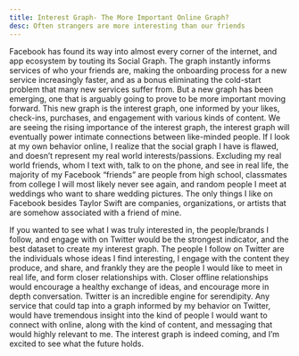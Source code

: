 ```yaml
---
title: Interest Graph- The More Important Online Graph?
desc: Often strangers are more interesting than our friends
---
```


Facebook has found its way into almost every corner of the internet, and app ecosystem by touting its Social Graph. The graph instantly informs services of who your friends are, making the onboarding process for a new service increasingly faster, and as a bonus eliminating the cold-start problem that many new services suffer from. But a new graph has been emerging, one that is arguably going to prove to be more important moving forward. This new graph is the interest graph, one informed by your likes, check-ins, purchases, and engagement with various kinds of content. We are seeing the rising importance of the interest graph, the interest graph will eventually power intimate connections between like-minded people. If I look at my own behavior online, I realize that the social graph I have is flawed, and doesn’t represent my real world interests/passions.  Excluding my real world friends, whom I text with, talk to on the phone, and see in real life, the majority of my Facebook “friends” are people from high school, classmates from college I will most likely never see again, and random people I meet at weddings who want to share wedding pictures. The only things I like on Facebook besides Taylor Swift are companies, organizations, or artists that are somehow associated with a friend of mine.

If you wanted to see what I was truly interested in, the people/brands I follow, and engage with on Twitter would be the strongest indicator, and the best dataset to create my interest graph. The people I follow on Twitter are the individuals whose ideas I find interesting, I engage with the content they produce, and share, and frankly they are the people I would like to meet in real life, and form closer relationships with. Closer offline relationships would encourage a healthy exchange of ideas, and encourage more in depth conversation. Twitter is an incredible engine for serendipity. Any service that could tap into a graph informed by my behavior on Twitter, would have tremendous insight into the kind of people I would want to connect with online, along with the kind of content, and messaging that would highly relevant to me. The interest graph is indeed coming, and I’m excited to see what the future holds.